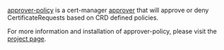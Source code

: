 [approver-policy](https://github.com/cert-manager/policy-approver) is a
cert-manager
[approver](https://cert-manager.io/docs/concepts/certificaterequest/#approval)
that will approve or deny CertificateRequests based on CRD defined policies.

For more information and installation of approver-policy, please visit the
[project page](https://github.com/cert-manager/policy-approver).
